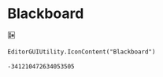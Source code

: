 # Blackboard
![](/img/Blackboard.png)

``` CSharp
EditorGUIUtility.IconContent("Blackboard")
```
```
-341210472634053505
```
